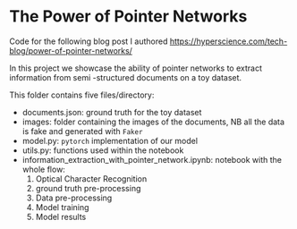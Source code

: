 # The Power of Pointer Networks 

Code for the following blog post I authored https://hyperscience.com/tech-blog/power-of-pointer-networks/

In this project we showcase the ability of pointer networks to extract information from semi
-structured documents on a toy dataset.

This folder contains five files/directory:

- documents.json: ground truth for the toy dataset
- images: folder containing the images of the documents, NB all the data is fake and generated
 with `Faker`
- model.py: `pytorch` implementation of our model  
- utils.py: functions used within the notebook
- information_extraction_with_pointer_network.ipynb: notebook with the whole flow:
    1. Optical Character Recognition
    2. ground truth pre-processing
    3. Data pre-processing
    4. Model training
    5. Model results 

